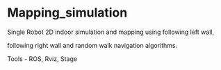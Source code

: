 # Mapping_simulation

Single Robot 2D indoor simulation and mapping using following left wall,  

following right wall and random walk navigation algorithms.

Tools - ROS, Rviz, Stage
